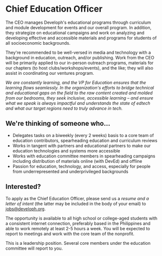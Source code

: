 # Chief Education Officer

The CEO manages Developh's educational programs through curriculum and module development for events and our overall program. In addition, they strategize on educational campaigns and work on analyzing and developing effective and accessible materials and programs for students of all socioeconomic backgrounds.

They're recommended to be well-versed in media and technology with a background in education, outreach, and/or publishing. Work from the CEO will be primarily applied to our in-person outreach programs, materials for our chapters (to host clubs/workshops/events), and the like; they will also assist in coordinating our ventures program.

_We are constantly learning, and the VP for Education ensures that the learning flows seamlessly. In the organization's efforts to bridge technical and educational gaps on the field to the raw content created and molded from our bedrooms, they seek inclusive, accessible learning – and ensure what we speak is always impactful and understands the state of edtech and what our target regions need to truly advance in tech._


## We're thinking of someone who...
* Delegates tasks on a biweekly (every 2 weeks) basis to a core team of education contributors, spearheading education and curriculum reviews
* Works in tangent with partners and educational partners to make our education technologies and systems more accessible
* Works with education committee members in spearheading campaigns including distribution of materials online (with DevEd) and offline
* Passion for education, technology, and access, especially for people from underrepresented and underprivileged backgrounds


## Interested?
To apply as the Chief Education Officer, please send us a *resume and a letter of intent* (the latter may be included in the body of your email) to jobs@developh.org.

The opportunity is available to all high school or college-aged students with a consistent internet connection, preferably based in the Philippines and able to work remotely at least 2-5 hours a week. You will be expected to report to meetings and work with the core team of the nonprofit.

This is a leadership position. Several core members under the education committee will report to you.